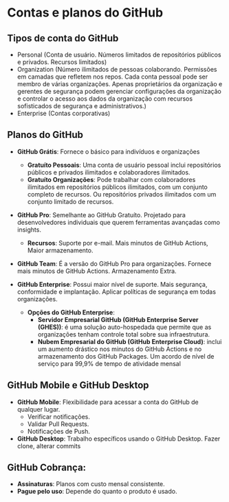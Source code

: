 # Contas e planos do GitHub

## Tipos de conta do GitHub
* Personal (Conta de usuário. Números limitados de repositórios públicos e privados. Recursos limitados)
* Organization (Número ilimitados de pessoas colaborando. Permissões em camadas que refletem nos repos. Cada conta pessoal pode ser membro de várias organizações. Apenas proprietários da organização e gerentes de segurança podem gerenciar configurações da organização e controlar o acesso aos dados da organização com recursos sofisticados de segurança e administrativos.)
* Enterprise (Contas corporativas)

## Planos do GitHub
* **GitHub Grátis**: Fornece o básico para indivíduos e organizações
    * **Gratuíto Pessoais**: Uma conta de usuário pessoal inclui repositórios públicos e privados ilimitados e colaboradores ilimitados.
    * **Gratuíto Organizações**: Pode trabalhar com colaboradores ilimitados em repositórios públicos ilimitados, com um conjunto completo de recursos. Ou repositórios privados ilimitados com um conjunto limitado de recursos.
* **GitHub Pro**: Semelhante ao GitHub Gratuíto. Projetado para desenvolvedores individuais que querem ferramentas avançadas como insights.
    * **Recursos**: Suporte por e-mail. Mais minutos de GitHub Actions, Maior armazenamento.

* **GitHub Team**: É a versão do GitHub Pro para organizações. Fornece mais minutos de GitHub Actions. Armazenamento Extra. 
* **GitHub Enterprise**: Possui maior nível de suporte. Mais segurança, conformidade e implantação. Aplicar políticas de segurança em todas organizações.
    * **Opções do GitHub Enterprise**: 
        * **Servidor Empresarial GitHub (GitHub Enterprise Server (GHES))**: é uma solução auto-hospedada que permite que as organizações tenham controle total sobre sua infraestrutura.
        * **Nubem Empresarial do GitHub (GitHub Enterprise Cloud)**: inclui um aumento drástico nos minutos do GitHub Actions e no armazenamento dos GitHub Packages. Um acordo de nível de serviço para 99,9% de tempo de atividade mensal

## GitHub Mobile e GitHub Desktop
* **GitHub Mobile**: Flexibilidade para acessar a conta do GitHub de qualquer lugar. 
    * Verificar notificações.
    * Validar Pull Requests.
    * Notificações de Push.
* **GitHub Desktop**: Trabalho específicos usando o GitHub Desktop. Fazer clone, alterar commits

## GitHub Cobrança:
* **Assinaturas**: Planos com custo mensal consistente.
* **Pague pelo uso**: Depende do quanto o produto é usado.

